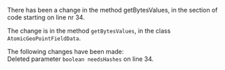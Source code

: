 There has been a change in the method getBytesValues, in the section of code starting on line nr 34.
  
The change is in the method ```getBytesValues```, in the class ```AtomicGeoPointFieldData```.
  
The following changes have been made:  
Deleted parameter ```boolean needsHashes``` on line 34.  
